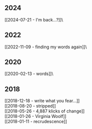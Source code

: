 
## 2024
[[2024-07-21 - I'm back...?]]\
## 2022
[[2022-11-09 - finding my words again]]\
## 2020
[[2020-02-13 - words]]\
## 2018
[[2018-12-18 - write what you fear...]]\
[[2018-08-20 - stripped]]\
[[2018-05-26 - 4,887 klicks of change]]\
[[2018-01-26 - Virginia Woolf]]\
[[2018-01-11 - recrudescence]]
